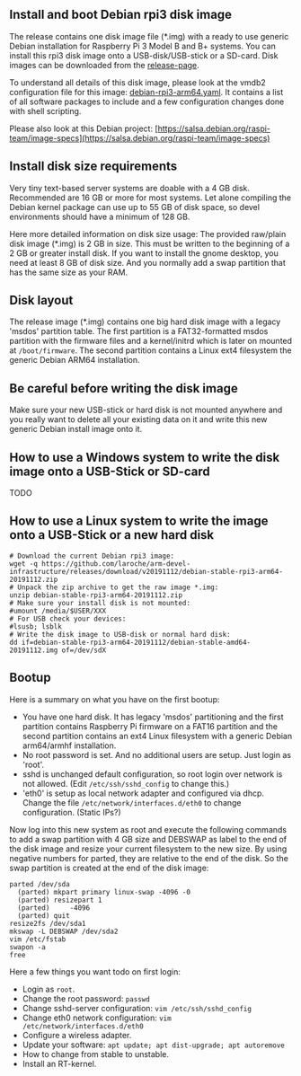 Install and boot Debian rpi3 disk image
---------------------------------------

The release contains one disk image file (\*.img) with a ready to use generic Debian installation
for Raspberry Pi 3 Model B and B+ systems. You can install this rpi3 disk image onto a USB-disk/USB-stick
or a SD-card.
Disk images can be downloaded from the [release-page](https://github.com/laroche/arm-devel-infrastructure/releases).

To understand all details of this disk image, please look at the vmdb2
configuration file for this image: [debian-rpi3-arm64.yaml](https://github.com/laroche/arm-devel-infrastructure/blob/master/vmdb2-debian/debian-rpi3-arm64.yaml).
It contains a list of all software packages to include and a few configuration changes
done with shell scripting.

Please also look at this Debian project:
[https://salsa.debian.org/raspi-team/image-specs](https://salsa.debian.org/raspi-team/image-specs)


Install disk size requirements
------------------------------

Very tiny text-based server systems are doable with a 4 GB disk. Recommended
are 16 GB or more for most systems. Let alone compiling the Debian kernel
package can use up to 55 GB of disk space, so devel environments should have
a minimum of 128 GB.

Here more detailed information on disk size usage: The provided raw/plain disk
image (\*.img) is 2 GB in size. This must be written to the beginning of a 2 GB
or greater install disk. If you want to install the gnome desktop, you need at
least 8 GB of disk size. And you normally add a swap partition that has the
same size as your RAM.


Disk layout
-----------

The release image (\*.img) contains one big hard disk image with a legacy 'msdos' partition table.
The first partition is a FAT32-formatted msdos partition with the firmware files and a kernel/initrd
which is later on mounted at `/boot/firmware`. The second partition contains a Linux ext4 filesystem
the generic Debian ARM64 installation.


Be careful before writing the disk image
----------------------------------------

Make sure your new USB-stick or hard disk is not mounted anywhere and you really want to delete
all your existing data on it and write this new generic Debian install image onto it.


How to use a Windows system to write the disk image onto a USB-Stick or SD-card
-------------------------------------------------------------------------------

TODO


How to use a Linux system to write the image onto a USB-Stick or a new hard disk
--------------------------------------------------------------------------------

```shell
# Download the current Debian rpi3 image:
wget -q https://github.com/laroche/arm-devel-infrastructure/releases/download/v20191112/debian-stable-rpi3-arm64-20191112.zip
# Unpack the zip archive to get the raw image *.img:
unzip debian-stable-rpi3-arm64-20191112.zip
# Make sure your install disk is not mounted:
#umount /media/$USER/XXX
# For USB check your devices:
#lsusb; lsblk
# Write the disk image to USB-disk or normal hard disk:
dd if=debian-stable-rpi3-arm64-20191112/debian-stable-amd64-20191112.img of=/dev/sdX
```


Bootup
------

Here is a summary on what you have on the first bootup:

- You have one hard disk. It has legacy 'msdos' partitioning and the first
  partition contains Raspberry Pi firmware on a FAT16 partition and the second
  partition contains an ext4 Linux filesystem with a generic Debian arm64/armhf
  installation.
- No root password is set. And no additional users are setup. Just login as 'root'.
- sshd is unchanged default configuration, so root login over network is not
  allowed. (Edit `/etc/ssh/sshd_config` to change this.)
- 'eth0' is setup as local network adapter and configured via dhcp. Change the file
  `/etc/network/interfaces.d/eth0` to change configuration. (Static IPs?)

Now log into this new system as root and execute the following commands to
add a swap partition with 4 GB size and DEBSWAP as label to the end of the
disk image and resize your current filesystem to the new size.
By using negative numbers for parted, they are relative to the end of the disk.
So the swap partition is created at the end of the disk image:

```shell
parted /dev/sda
  (parted) mkpart primary linux-swap -4096 -0
  (parted) resizepart 1
  (parted)     -4096
  (parted) quit
resize2fs /dev/sda1
mkswap -L DEBSWAP /dev/sda2
vim /etc/fstab
swapon -a
free
```

Here a few things you want todo on first login:

- Login as `root`.
- Change the root password: `passwd`
- Change sshd-server configuration: `vim /etc/ssh/sshd_config`
- Change eth0 network configuration: `vim /etc/network/interfaces.d/eth0`
- Configure a wireless adapter.
- Update your software: `apt update; apt dist-upgrade; apt autoremove`
- How to change from stable to unstable.
- Install an RT-kernel.

